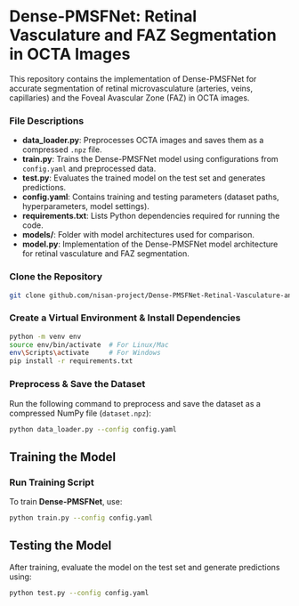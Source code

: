 # **Dense-PMSFNet: Retinal Vasculature and FAZ Segmentation in OCTA Images**  
This repository contains the implementation of Dense-PMSFNet for accurate segmentation of retinal microvasculature (arteries, veins, capillaries) and the Foveal Avascular Zone (FAZ) in OCTA images.

### **File Descriptions**  

- **data_loader.py**: Preprocesses OCTA images and saves them as a compressed `.npz` file.  
- **train.py**: Trains the Dense-PMSFNet model using configurations from `config.yaml` and preprocessed data.  
- **test.py**: Evaluates the trained model on the test set and generates predictions.  
- **config.yaml**: Contains training and testing parameters (dataset paths, hyperparameters, model settings).  
- **requirements.txt**: Lists Python dependencies required for running the code.  
- **models/**: Folder with model architectures used for comparison.  
- **model.py**: Implementation of the Dense-PMSFNet model architecture for retinal vasculature and FAZ segmentation.
  
### **Clone the Repository**  
```bash
git clone github.com/nisan-project/Dense-PMSFNet-Retinal-Vasculature-and-FAZ-Segmentation-Network-in-OCTA-Images.git
```
### **Create a Virtual Environment & Install Dependencies**  
```bash
python -m venv env  
source env/bin/activate  # For Linux/Mac  
env\Scripts\activate     # For Windows  
pip install -r requirements.txt  
```
### **Preprocess & Save the Dataset**  
Run the following command to preprocess and save the dataset as a compressed NumPy file (`dataset.npz`):  
```bash
python data_loader.py --config config.yaml
```

## **Training the Model**  

### **Run Training Script**  
To train **Dense-PMSFNet**, use:  
```bash
python train.py --config config.yaml
```
## **Testing the Model**  
After training, evaluate the model on the test set and generate predictions using:  
```bash
python test.py --config config.yaml
```



